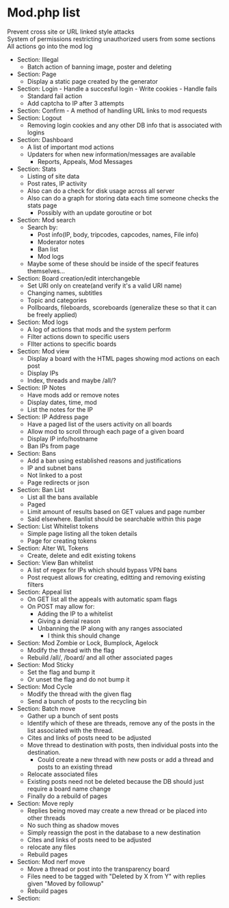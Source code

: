 # Mod.php list
Prevent cross site or URL linked style attacks<br/>
System of permissions restricting unauthorized users from some sections<br/>
All actions go into the mod log<br/>

  - Section: Illegal
    - Batch action of banning image, poster and deleting   
  - Section: Page
    - Display a static page created by the generator
  -  Section: Login 
    - Handle a succesful login
    - Write cookies
    - Handle fails  
      - Standard fail action
      - Add captcha to IP after 3 attempts 
  -  Section: Confirm
    - A method of handling URL links to mod requests   
  - Section: Logout
    - Removing login cookies and any other DB info that is associated with logins
  - Section: Dashboard
    - A list of important mod actions
    - Updaters for when new information/messages are available
      - Reports, Appeals, Mod Messages
  - Section: Stats
    - Listing of site data
    - Post rates, IP activity
    - Also can do a check for disk usage across all server
    - Also can do a graph for storing data each time someone checks the stats page
      - Possibly with an update goroutine or bot
  - Section: Mod search
    - Search by:
      - Post info(IP, body, tripcodes, capcodes, names, File info)
      - Moderator notes
      - Ban list
      - Mod logs
    - Maybe some of these should be inside of the specif features themselves...
  - Section: Board creation/edit interchangeble
    - Set URI only on create(and verify it's a valid URI name)
    - Changing names, subtitles 
    - Topic and categories
    - Pollboards, fileboards, scoreboards (generalize these so that it can be freely applied)
  - Section: Mod logs
    - A log of actions that mods and the system perform
    - Filter actions down to specific users
    - FIlter actions to specific boards
  - Section: Mod view
    - Display a board with the HTML pages showing mod actions on each post
    - Display IPs 
    - Index, threads and maybe /all/?
  - Section: IP Notes
    - Have mods add or remove notes
    - Display dates, time, mod
    - List the notes for the IP
  - Section: IP Address page
    - Have a paged list of the users activity on all boards
    - Allow mod to scroll through each page of a given board
    - Display IP info/hostname
    - Ban IPs from page
  - Section: Bans
    - Add a ban using established reasons and justifications
    - IP and subnet bans
    - Not linked to a post
    - Page redirects or json
  - Section: Ban List
    - List all the bans available
    - Paged
    - Limit amount of results based on GET values and page number
    - Said elsewhere. Banlist should be searchable within this page
  - Section: List Whitelist tokens
    - Simple page listing all the token details
    - Page for creating tokens
  - Section: Alter WL Tokens
    - Create, delete and edit existing tokens
  - Section: View Ban whitelist
    - A list of regex for IPs which should bypass VPN bans
    - Post request allows for creating, editting and removing existing filters
  - Section: Appeal list
    - On GET list all the appeals with automatic spam flags
    - On POST may allow for: 
      - Adding the IP to a whitelist
      - Giving a denial reason
      - Unbanning the IP along with any ranges associated
        - I think this should change
  - Section: Mod Zombie or Lock, Bumplock, Agelock
    - Modify the thread with the flag 
    - Rebuild /all/, /board/ and all other associated pages
  - Section: Mod Sticky
    - Set the flag and bump it 
    - Or unset the flag and do not bump it
  - Section: Mod Cycle
    - Modify the thread with the given flag
    - Send a bunch of posts to the recycling bin
  - Section: Batch move
    - Gather up a bunch of sent posts
    - Identify which of these are threads, remove any of the posts in the list associated with the thread.
    - Cites and links of posts need to be adjusted
    - Move thread to destination with posts, then individual posts into the destination.
      - Could create a new thread with new posts or add a thread and posts to an existing thread
    - Relocate associated files
    - Existing posts need not be deleted because the DB should just require a board name change   
    - Finally do a rebuild of pages
  - Section: Move reply
    - Replies being moved may create a new thread or be placed into other threads
    - No such thing as shadow moves
    - Simply reassign the post in the database to a new destination
    - Cites and links of posts need to be adjusted
    - relocate any files 
    - Rebuild pages
  - Section: Mod nerf move
    - Move a thread or post into the transparency board
    - Files need to be tagged with "Deleted by X from Y" with replies given "Moved by followup"
    - Rebuild pages
  - Section:
